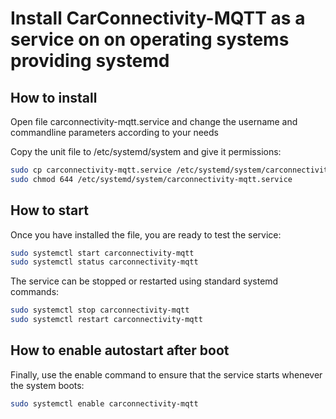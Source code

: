 # Install CarConnectivity-MQTT as a service on on operating systems providing systemd

## How to install
Open file carconnectivity-mqtt.service and change the username and commandline parameters according to your needs

Copy the unit file to /etc/systemd/system and give it permissions:
```bash
sudo cp carconnectivity-mqtt.service /etc/systemd/system/carconnectivity-mqtt.service
sudo chmod 644 /etc/systemd/system/carconnectivity-mqtt.service
```

## How to start
Once you have installed the file, you are ready to test the service:
```bash
sudo systemctl start carconnectivity-mqtt
sudo systemctl status carconnectivity-mqtt
```

The service can be stopped or restarted using standard systemd commands:
```bash
sudo systemctl stop carconnectivity-mqtt
sudo systemctl restart carconnectivity-mqtt
```

## How to enable autostart after boot
Finally, use the enable command to ensure that the service starts whenever the system boots:
```bash
sudo systemctl enable carconnectivity-mqtt
```
